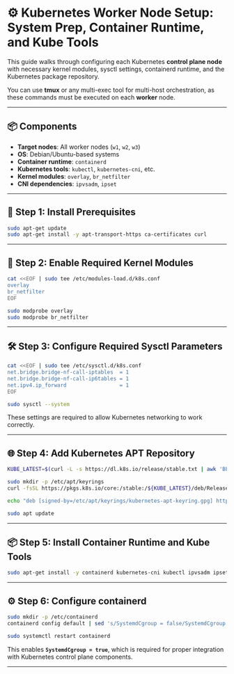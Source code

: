 # ⚙️ Kubernetes Worker Node Setup: System Prep, Container Runtime, and Kube Tools

This guide walks through configuring each Kubernetes **control plane node** with necessary kernel modules, sysctl settings, containerd runtime, and the Kubernetes package repository.

You can use **tmux** or any multi-exec tool for multi-host orchestration, as these commands must be executed on each **worker** node.

---

## 📦 Components

- **Target nodes**: All worker nodes (`w1`, `w2`, `w3`)
- **OS**: Debian/Ubuntu-based systems
- **Container runtime**: `containerd`
- **Kubernetes tools**: `kubectl`, `kubernetes-cni`, etc.
- **Kernel modules**: `overlay`, `br_netfilter`
- **CNI dependencies**: `ipvsadm`, `ipset`

---

## 🔧 Step 1: Install Prerequisites

```bash
sudo apt-get update
sudo apt-get install -y apt-transport-https ca-certificates curl
```

---

## 🧱 Step 2: Enable Required Kernel Modules

```bash
cat <<EOF | sudo tee /etc/modules-load.d/k8s.conf
overlay
br_netfilter
EOF

sudo modprobe overlay
sudo modprobe br_netfilter
```

---

## 🛠️ Step 3: Configure Required Sysctl Parameters

```bash
cat <<EOF | sudo tee /etc/sysctl.d/k8s.conf
net.bridge.bridge-nf-call-iptables  = 1
net.bridge.bridge-nf-call-ip6tables = 1
net.ipv4.ip_forward                 = 1
EOF

sudo sysctl --system
```

These settings are required to allow Kubernetes networking to work correctly.

---

## 🌐 Step 4: Add Kubernetes APT Repository

```bash
KUBE_LATEST=$(curl -L -s https://dl.k8s.io/release/stable.txt | awk 'BEGIN { FS="." } { printf "%s.%s", $1, $2 }')

sudo mkdir -p /etc/apt/keyrings
curl -fsSL https://pkgs.k8s.io/core:/stable:/${KUBE_LATEST}/deb/Release.key | sudo gpg --dearmor -o /etc/apt/keyrings/kubernetes-apt-keyring.gpg

echo "deb [signed-by=/etc/apt/keyrings/kubernetes-apt-keyring.gpg] https://pkgs.k8s.io/core:/stable:/${KUBE_LATEST}/deb/ /" | sudo tee /etc/apt/sources.list.d/kubernetes.list

sudo apt update
```

---

## 📦 Step 5: Install Container Runtime and Kube Tools

```bash
sudo apt-get install -y containerd kubernetes-cni kubectl ipvsadm ipset
```

---

## ⚙️ Step 6: Configure containerd

```bash
sudo mkdir -p /etc/containerd
containerd config default | sed 's/SystemdCgroup = false/SystemdCgroup = true/' | sudo tee /etc/containerd/config.toml

sudo systemctl restart containerd
```

This enables **`SystemdCgroup = true`**, which is required for proper integration with Kubernetes control plane components.

---